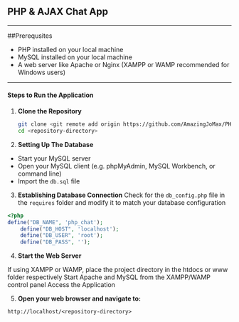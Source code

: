 ## PHP & AJAX Chat App 
---
##Prerequsites
- PHP installed on your local machine
- MySQL installed on your local machine
- A web server like Apache or Nginx (XAMPP or WAMP recommended for Windows users)

---

#### Steps to Run the Application

1. **Clone the Repository**
   ```sh
   git clone <git remote add origin https://github.com/AmazingJoMax/PHP-AJAX-Chat.git>
   cd <repository-directory>

2. **Setting Up The Database**
- Start your MySQL server
- Open your MySQL client (e.g. phpMyAdmin, MySQL Workbench, or command line)
- Import the ```db.sql``` file 

3. **Establishing Database Connection**
Check for the `db_config.php` file in the `requires` folder and modify it to match your database configuration

```php
<?php
define("DB_NAME", 'php_chat');
    define("DB_HOST", 'localhost');
    define("DB_USER", 'root');
    define("DB_PASS", '');
```
4. **Start the Web Server**

If using XAMPP or WAMP, place the project directory in the htdocs or www folder respectively
Start Apache and MySQL from the XAMPP/WAMP control panel
Access the Application

5. **Open your web browser and navigate to:**

```http://localhost/<repository-directory>```
